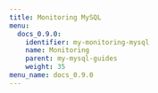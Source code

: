 ```yaml
---
title: Monitoring MySQL
menu:
  docs_0.9.0:
    identifier: my-monitoring-mysql
    name: Monitoring
    parent: my-mysql-guides
    weight: 35
menu_name: docs_0.9.0
---
```

